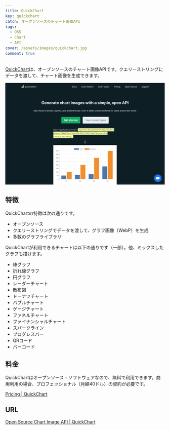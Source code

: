 ```yaml
---
title: QuickChart
key: quickchart
catch: オープンソースのチャート画像API
tags:
  - OSS
  - Chart
  - API
cover: /assets/images/quickchart.jpg
comment: true
---
```


[QuickChart](https://quickchart.io/)は、オープンソースのチャート画像APIです。クエリーストリングにデータを渡して、チャート画像を生成できます。

[![QuickChartのWebサイト](/assets/images/quickchart.jpg)](https://quickchart.io/)

<!--more-->

## 特徴

QuickChartの特徴は次の通りです。

- オープンソース
- クエリーストリングでデータを渡して、グラフ画像（WebP）を生成
- 多数のグラフライブラリ

QuickChartが利用できるチャートは以下の通りです（一部）。他、ミックスしたグラフも描けます。

- 棒グラフ
- 折れ線グラフ
- 円グラフ
- レーダーチャート
- 散布図
- ドーナツチャート
- バブルチャート
- ゲージチャート
- ファネルチャート
- ファイナンシャルチャート
- スパークライン
- プログレスバー
- QRコード
- バーコード

## 料金

QuickChartはオープンソース・ソフトウェアなので、無料で利用できます。商用利用の場合、プロフェッショナル（月額40ドル）の契約が必要です。

[Pricing \| QuickChart](https://quickchart.io/pricing/)

## URL

[Open Source Chart Image API \| QuickChart](https://quickchart.io/)
